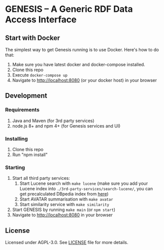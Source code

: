 # GENESIS – A Generic RDF Data Access Interface

## Start with Docker

The simplest way to get Genesis running is to use Docker.
Here's how to do that:

1. Make sure you have latest docker and docker-compose installed.
2. Clone this repo
3. Execute `docker-compose up`
4. Navigate to [http://localhost:8080](http://localhost:8080) (or your docker host) in your browser

## Development

### Requirements

1. Java and Maven (for 3rd party services)
2. node.js 8+ and npm 4+ (for Genesis services and UI)

### Installing

1. Clone this repo
2. Run "npm install"

### Starting

1. Start all third party services:
    1. Start Lucene search with `make lucene` (make sure you add your Lucene index into `./3rd-party-services/search-lucene/`, you can get precalculated DBpedia index from [here](http://139.18.2.164/termilov/index.zip))
    2. Start AVATAR summarisation with `make avatar`
    3. Start similarity service with `make similarity`
2. Start GENESIS by running `make main` (or `npm start`)
3. Navigate to [http://localhost:8080](http://localhost:8080) in your browser

## License

Licensed under AGPL-3.0.
See [LICENSE](LICENSE) file for more details.
